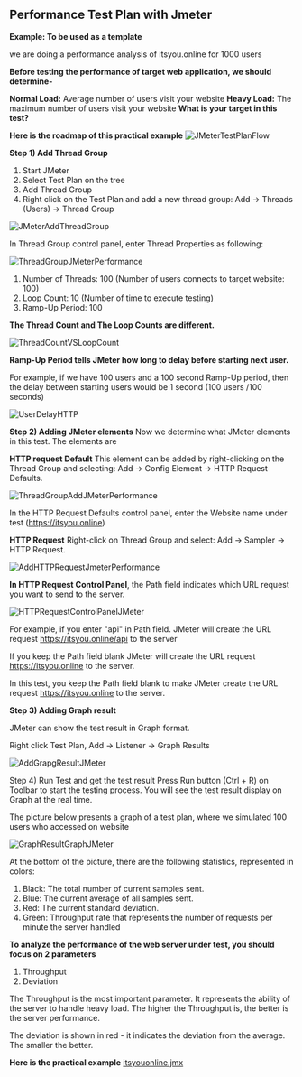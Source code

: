 ## Performance Test Plan with Jmeter

**Example: To be used as a template**

we are doing a performance analysis of itsyou.online for 1000 users

**Before testing the performance of target web application, we should determine-**

**Normal Load:** Average number of users visit your website
**Heavy Load:** The maximum number of users visit your website
**What is your target in this test?**

**Here is the roadmap of this practical example**
![JMeterTestPlanFlow](JMeterTestPlanFlow.png)

**Step 1) Add Thread Group**

1. Start JMeter
2. Select Test Plan on the tree
3. Add Thread Group
4. Right click on the Test Plan and add a new thread group: Add -> Threads (Users) -> Thread Group

![JMeterAddThreadGroup](JMeterAddThreadGroup.png)

In Thread Group control panel, enter Thread Properties as following:

![ThreadGroupJMeterPerformance](ThreadGroupJMeterPerformance.png)

1. Number of Threads: 100 (Number of users connects to target website: 100)
2. Loop Count: 10 (Number of time to execute testing)
3. Ramp-Up Period: 100

**The Thread Count and The Loop Counts are different.**

![ThreadCountVSLoopCount](ThreadCountVSLoopCount.png)

**Ramp-Up Period tells JMeter how long to delay before starting next user.**

For example, if we have 100 users and a 100 second Ramp-Up period, then the delay between starting users would be 1 second (100 users /100 seconds)

![UserDelayHTTP](UserDelayHTTP.png)

**Step 2) Adding JMeter elements**
Now we determine what JMeter elements in this test. The elements are

**HTTP request Default**
This element can be added by right-clicking on the Thread Group and selecting: Add -> Config Element -> HTTP Request Defaults.

![ThreadGroupAddJMeterPerformance](ThreadGroupAddJMeterPerformance.png)

In the HTTP Request Defaults control panel, enter the Website name under test (https://itsyou.online)

**HTTP Request**
Right-click on Thread Group and select: Add -> Sampler -> HTTP Request.

![AddHTTPRequestJmeterPerformance](AddHTTPRequestJmeterPerformance.png)

**In HTTP Request Control Panel**, the Path field indicates which URL request you want to send to the server.

![HTTPRequestControlPanelJMeter](HTTPRequestControlPanelJMeter.png)

For example, if you enter "api" in Path field. JMeter will create the URL request https://itsyou.online/api  to the server

If you keep  the Path field blank  JMeter will create the URL request https://itsyou.online to the server.

In this test, you keep the Path field blank to make JMeter create the URL request https://itsyou.online to the server.

**Step 3) Adding Graph result**

JMeter can show the test result in Graph format.

Right click Test Plan, Add -> Listener -> Graph Results

![AddGrapgResultJMeter](AddGrapgResultJMeter.png)

Step 4) Run Test and get the test result
Press Run button (Ctrl + R) on Toolbar to start the testing process. You will see the test result display on Graph at the real time.

The picture below presents a graph of a test plan, where we simulated 100 users who accessed on website

![GraphResultGraphJMeter](GraphResultGraphJMeter.png)

At the bottom of the picture, there are the following statistics, represented in colors:

1. Black: The total number of current samples sent.
2. Blue: The current average of all samples sent.
3. Red: The current standard deviation.
4. Green: Throughput rate that represents the number of requests per minute the server handled

**To analyze the performance of the web server under test, you should focus on 2 parameters**

1. Throughput
2. Deviation

The Throughput is the most important parameter. It represents the ability of the server to handle heavy load.  The higher the Throughput is, the better is the server performance.

The deviation is shown in red - it indicates the deviation from the average. The smaller the better.

**Here is the practical example**
[itsyouonline.jmx](itsyouonline.jmx)

